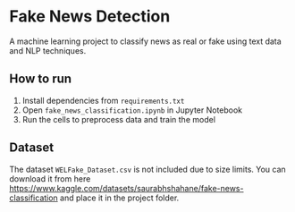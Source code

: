 # Fake News Detection

A machine learning project to classify news as real or fake using text data and NLP techniques.

## How to run

1. Install dependencies from `requirements.txt`
2. Open `fake_news_classification.ipynb` in Jupyter Notebook
3. Run the cells to preprocess data and train the model

## Dataset

The dataset `WELFake_Dataset.csv` is not included due to size limits.
You can download it from here https://www.kaggle.com/datasets/saurabhshahane/fake-news-classification and place it in the project folder.